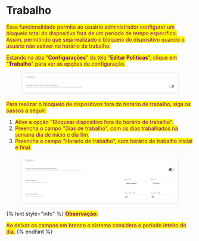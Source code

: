 # Trabalho

<mark style="color:purple;">Essa funcionalidade permite ao usuário administrador configurar um bloqueio total do dispositivo fora de um período de tempo específico. Assim, permitindo que seja realizado o bloqueio do dispositivo quando o usuário não estiver no horário de trabalho.</mark>

<mark style="color:purple;">Estando na aba "</mark><mark style="color:purple;">**Configurações**</mark><mark style="color:purple;">" da tela "</mark><mark style="color:purple;">**Editar Políticas**</mark><mark style="color:purple;">", clique em "</mark><mark style="color:purple;">**Trabalho**</mark><mark style="color:purple;">" para ver as opções de configuração.</mark>

<figure><img src="../../../../.gitbook/assets/image (2).png" alt=""><figcaption></figcaption></figure>

&#x20;<mark style="color:purple;">Para realizar o bloqueio de dispositivos fora do horário de trabalho, siga os passos a seguir:</mark>

1. <mark style="color:purple;">Ative a opção "Bloquear dispositivo fora do horário de trabalho".</mark>
2. <mark style="color:purple;">Preencha o campo "Dias de trabalho", com os dias trabalhados na semana dia de início e dia fim.</mark>
3. <mark style="color:purple;">Preencha o campo "Horário de trabalho", com horário de trabalho inicial e final.</mark>

<figure><img src="../../../../.gitbook/assets/image (3).png" alt=""><figcaption></figcaption></figure>

{% hint style="info" %}
<mark style="color:purple;">**Observação:**</mark>

<mark style="color:purple;">Ao deixar os campos em branco o sistema considera o período inteiro do dia.</mark>
{% endhint %}
